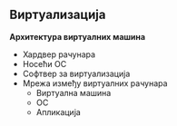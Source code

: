 ## Виртуализација

**Архитектура виртуалних машина**

- Хардвер рачунара
- Носећи ОС
- Софтвер за виртуализација
- Мрежа између виртуалних рачунара
	- Виртуална машина
	- ОС
	- Апликација
